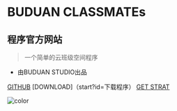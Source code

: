 # BUDUAN CLASSMATEs
## 程序官方网站
> 一个简单的云班级空间程序

* 由BUDUAN STUDIO出品

[GITHUB](/)
[DOWNLOAD]（start?id=下载程序）
[GET STRAT](start)

![color](#f9f8fd)
